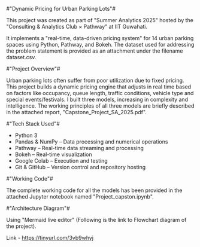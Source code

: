 #"Dynamic Pricing for Urban Parking Lots"#

This project was created as part of "Summer Analytics 2025" hosted by the "Consulting & Analytics Club × Pathway" at IIT Guwahati.

It implements a "real-time, data-driven pricing system" for 14 urban parking spaces using Python, Pathway, and Bokeh.
The dataset used for addressing the problem statement is provided as an attachment under the filename dataset.csv.


#"Project Overview"#

Urban parking lots often suffer from poor utilization due to fixed pricing.
This project builds a dynamic pricing engine that adjusts in real time based on factors like occupancy, queue length, traffic conditions, vehicle type and special events/festivals.
I built three models, increasing in complexity and intelligence. The working principles of all three models are briefly described in the attached report, "Capstone_Project_SA_2025.pdf".


#"Tech Stack Used"#

- Python 3
- Pandas & NumPy – Data processing and numerical operations
- Pathway – Real-time data streaming and processing
- Bokeh – Real-time visualization
- Google Colab – Execution and testing
- Git & GitHub – Version control and repository hosting

#"Working Code"#

The complete working code for all the models has been provided in the attached Jupyter notebook named "Project_capston.ipynb".


#"Architecture Diagram"#

Using "Mermaid live editor" (Following is the link to Flowchart diagram of the project).

Link - https://tinyurl.com/3vb9whyj
